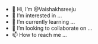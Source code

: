 - 👋 Hi, I’m @Vaishakhsreeju
- 👀 I’m interested in ...
- 🌱 I’m currently learning ...
- 💞️ I’m looking to collaborate on ...
- 📫 How to reach me ...

<!---
Vaishakhsreeju/Vaishakhsreeju is a ✨ special ✨ repository because its `README.md` (this file) appears on your GitHub profile.
You can click the Preview link to take a look at your changes.
--->
